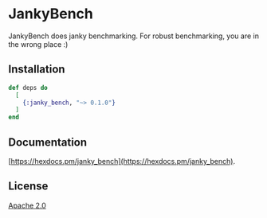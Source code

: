 # JankyBench

JankyBench does janky benchmarking.  For robust benchmarking, you are in the wrong place :)

## Installation

```elixir
def deps do
  [
    {:janky_bench, "~> 0.1.0"}
  ]
end
```

## Documentation

[https://hexdocs.pm/janky_bench](https://hexdocs.pm/janky_bench).

## License

[Apache 2.0](https://www.apache.org/licenses/LICENSE-2.0)

